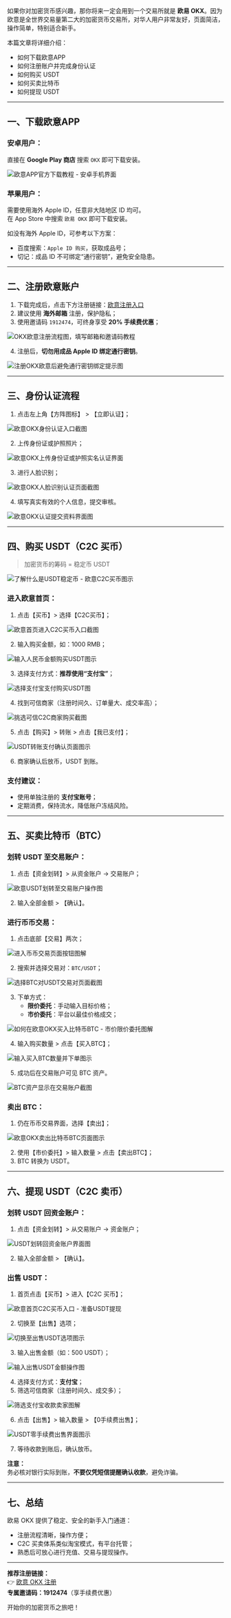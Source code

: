 <script type="application/ld+json">
{
  "@context": "https://schema.org",
  "@type": "HowTo",
  "name": "欧意 OKX 注册与买币教程",
  "description": "本教程详细介绍如何在中国大陆使用欧意 OKX 交易所，包括下载、注册、身份认证、购买 USDT、交易比特币和提现流程。",
  "author": {
    "@type": "Person",
    "name": "Michael Henderson"
  },
  "datePublished": "2025-05-14",
  "step": [
    {
      "@type": "HowToStep",
      "name": "下载欧意 OKX APP",
      "text": "根据安卓或苹果用户不同，在 Google Play 或 App Store 中搜索 OKX 下载。"
    },
    {
      "@type": "HowToStep",
      "name": "注册账户",
      "text": "通过邀请码 1912474 完成邮箱注册，享手续费折扣。"
    }
    // 更多步骤……
  ]
}
</script>


如果你对加密货币感兴趣，那你将来一定会用到一个交易所就是 **欧易 OKX**。因为欧意是全世界交易量第二大的加密货币交易所，对华人用户非常友好，页面简洁，操作简单，特别适合新手。

本篇文章将详细介绍：

- 如何下载欧意APP  
- 如何注册账户并完成身份认证  
- 如何购买 USDT  
- 如何买卖比特币  
- 如何提现 USDT  

---

## 一、下载欧意APP

### 安卓用户：

直接在 **Google Play 商店** 搜索 `OKX` 即可下载安装。

![欧意APP官方下载教程 - 安卓手机界面](https://i.miji.bid/2025/05/14/76a57c7731246f056793fa65d509a8df.jpeg "欧意OKX安卓端下载界面")

### 苹果用户：

需要使用海外 Apple ID，任意非大陆地区 ID 均可。  
在 App Store 中搜索 `欧易 OKX` 即可下载安装。

如没有海外 Apple ID，可参考以下方案：

- 百度搜索：`Apple ID 购买`，获取成品号；  
- 切记：成品 ID 不可绑定“通行密钥”，避免安全隐患。

---

## 二、注册欧意账户

1. 下载完成后，点击下方注册链接：[欧意注册入口](https://okx.com/join/1912474)  
2. 建议使用 **海外邮箱** 注册，保护隐私；  
3. 使用邀请码 `1912474`，可终身享受 **20% 手续费优惠**；  

![OKX欧意注册流程图，填写邮箱和邀请码教程](https://i.miji.bid/2025/05/14/3cfa8ca28a0fac0513e85453d2e714b1.png "欧意OKX注册入口图示")

4. 注册后，**切勿用成品 Apple ID 绑定通行密钥**。

![注册OKX欧意后避免通行密钥绑定提示图](https://i.miji.bid/2025/05/14/222a67413e759831977c6ed27975dc2e.jpeg "OKX注册安全提醒")

---

## 三、身份认证流程

1. 点击左上角【方阵图标】 > 【立即认证】；

![欧意OKX身份认证入口截图](https://i.miji.bid/2025/05/14/9b0d5c6bb4b3091ba8953071af98335d.jpeg "身份认证起始页面")

2. 上传身份证或护照照片；

![欧意OKX上传身份证或护照实名认证界面](https://i.miji.bid/2025/05/14/e5a769e21171ff579daeb3fa9bc5c933.jpeg "上传身份信息认证截图")

3. 进行人脸识别；

![欧意OKX人脸识别认证页面截图](https://i.miji.bid/2025/05/14/75f12cf813c67ce53dbb3f909b65f043.jpeg "OKX人脸认证操作步骤")

4. 填写真实有效的个人信息，提交审核。

![欧意OKX认证提交资料界面图](https://i.miji.bid/2025/05/14/c6671a8f50d567ca01a04ab0714997f2.jpeg "认证信息填写界面")

---

## 四、购买 USDT（C2C 买币）

> 加密货币的筹码 = 稳定币 USDT

![了解什么是USDT稳定币 - 欧意C2C买币图示](https://i.miji.bid/2025/05/14/cda46a06f27242b82389143ffb381f4f.jpeg "C2C交易页面介绍")

### 进入欧意首页：

1. 点击【买币】> 选择【C2C买币】；

![欧意首页进入C2C买币入口截图](https://i.miji.bid/2025/05/14/6afa3dc7b25b9e29cf50fe75c497b5e8.jpeg "进入C2C买币平台图解")

2. 输入购买金额，如：1000 RMB；

![输入人民币金额购买USDT图示](https://i.miji.bid/2025/05/14/61762c74c163621e63bfca4b2fe2ac57.jpeg "C2C购买金额设置")

3. 选择支付方式：**推荐使用“支付宝”**；

![选择支付宝支付购买USDT图](https://i.miji.bid/2025/05/14/b1bc655c1062fe684fdcd2329af37fc9.jpeg "C2C交易付款方式设置")

4. 找到可信商家（注册时间久、订单量大、成交率高）；

![挑选可信C2C商家购买截图](https://i.miji.bid/2025/05/14/72afdad2e444b10f34b3a63fe1351316.jpeg "优质卖家筛选界面")

5. 点击【购买】> 转账 > 点击【我已支付】；

![USDT转账支付确认页面图示](https://i.miji.bid/2025/05/14/197db956a0f0001af54f0f7742bfaff4.jpeg "确认已支付界面")

6. 商家确认后放币，USDT 到账。

### 支付建议：

- 使用单独注册的 **支付宝账号**；  
- 定期消费，保持流水，降低账户冻结风险。

---

## 五、买卖比特币（BTC）

### 划转 USDT 至交易账户：

1. 点击【资金划转】> 从资金账户 → 交易账户；

![欧意USDT划转至交易账户操作图](https://i.miji.bid/2025/05/14/44907b9eabd877452cecbc8774123d97.jpeg "资金账户划转界面图")

2. 输入全部金额 > 【确认】。

### 进行币币交易：

1. 点击底部【交易】两次；

![进入币币交易页面按钮图解](https://i.miji.bid/2025/05/14/95f9c2fea40de0940239c0beb57bd724.jpeg "币币交易按钮位置")

2. 搜索并选择交易对：`BTC/USDT`；

![选择BTC对USDT交易对页面截图](https://i.miji.bid/2025/05/14/040ef67a8b0055127593c26a6d1c0458.jpeg "BTC交易对选择")

3. 下单方式：  
   - **限价委托**：手动输入目标价格；  
   - **市价委托**：平台以最佳价格成交；

![如何在欧意OKX买入比特币BTC - 市价限价委托图解](https://i.miji.bid/2025/05/14/0d2308398f70572c6889193b979a711a.jpeg "比特币交易方式图解")

4. 输入购买数量 > 点击【买入BTC】；

![输入买入BTC数量并下单图示](https://i.miji.bid/2025/05/14/74e1a06ecf795395ae0a6833c4452616.jpeg "BTC买入下单界面")

5. 成功后在交易账户可见 BTC 资产。

![BTC资产显示在交易账户截图](https://i.miji.bid/2025/05/14/18086a8976c0a4cddf02ebd2a82da2c9.jpeg "交易账户BTC余额查看")

### 卖出 BTC：

1. 仍在币币交易界面，选择【卖出】；

![欧意OKX卖出比特币BTC页面图示](https://i.miji.bid/2025/05/14/5b06abcb9a18f4da21efba149d3d42ba.jpeg "BTC卖出操作界面")

2. 使用【市价委托】> 输入数量 > 点击【卖出BTC】；  
3. BTC 转换为 USDT。

---

## 六、提现 USDT（C2C 卖币）

### 划转 USDT 回资金账户：

1. 点击【资金划转】> 从交易账户 → 资金账户；

![USDT划转回资金账户界面图](https://i.miji.bid/2025/05/14/76cabdb74db24afd12829fed53c83eec.jpeg "资金划转方向设置图")

2. 输入全部金额 > 【确认】。

### 出售 USDT：

1. 首页点击【买币】> 进入【C2C 买币】；

![欧意首页C2C买币入口 - 准备USDT提现](https://i.miji.bid/2025/05/14/277adcce7a2b775059585fd38dcf80e9.jpeg "USDT出售准备界面")

2. 切换至【出售】选项；

![切换至出售USDT选项图示](https://i.miji.bid/2025/05/14/fb7ba008136ce522a51be09f86d48198.jpeg "出售页面入口")

3. 输入出售金额（如：500 USDT）；

![输入出售USDT金额操作图](https://i.miji.bid/2025/05/14/39638ee2208013a07970e42eb26ae4d2.jpeg "出售金额填写界面")

4. 选择支付方式：**支付宝**；  
5. 筛选可信商家（注册时间久、成交多）；

![筛选支付宝收款卖家图解](https://i.miji.bid/2025/05/14/86d51271a4ac72106da10798e111cbc3.jpeg "选择优质买家出售")

6. 点击【出售】> 输入数量 > 【0手续费出售】；

![USDT零手续费出售界面图示](https://i.miji.bid/2025/05/14/f54968d2d3c1add536dae8dd0dfc3b29.jpeg "确认出售USDT")

7. 等待收款到账后，确认放币。

**注意：**  
务必核对银行实际到账，**不要仅凭短信提醒确认收款**，避免诈骗。

---

## 七、总结

欧易 OKX 提供了稳定、安全的新手入门通道：

- 注册流程清晰，操作方便；  
- C2C 买卖体系类似淘宝模式，有平台托管；  
- 熟悉后可放心进行充值、交易与提现操作。

---

**推荐注册链接：**  
👉 [欧意 OKX 注册](https://okx.com/join/1912474)  
**专属邀请码：1912474**（享手续费优惠）

开始你的加密货币之旅吧！
